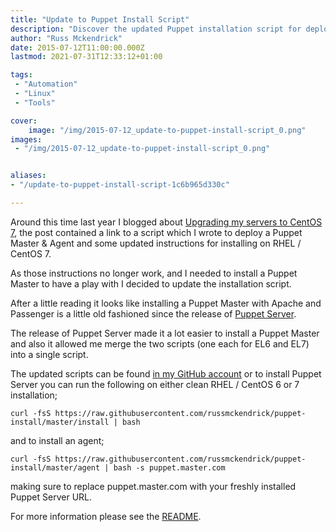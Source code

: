 ```yaml
---
title: "Update to Puppet Install Script"
description: "Discover the updated Puppet installation script for deploying a Puppet Master and Agent effortlessly on CentOS and RHEL. Streamline your automation setup with ease."
author: "Russ Mckendrick"
date: 2015-07-12T11:00:00.000Z
lastmod: 2021-07-31T12:33:12+01:00

tags:
 - "Automation"
 - "Linux"
 - "Tools"

cover:
    image: "/img/2015-07-12_update-to-puppet-install-script_0.png" 
images:
 - "/img/2015-07-12_update-to-puppet-install-script_0.png"


aliases:
- "/update-to-puppet-install-script-1c6b965d330c"

---
```


Around this time last year I blogged about [Upgrading my servers to CentOS 7](/2014/07/27/upgrading-my-servers-to-centos-7/), the post contained a link to a script which I wrote to deploy a Puppet Master & Agent and some updated instructions for installing on RHEL / CentOS 7.

As those instructions no longer work, and I needed to install a Puppet Master to have a play with I decided to update the installation script.

After a little reading it looks like installing a Puppet Master with Apache and Passenger is a little old fashioned since the release of [Puppet Server](https://puppetlabs.com/blog/puppet-server-bringing-soa-to-a-puppet-master-near-you).

The release of Puppet Server made it a lot easier to install a Puppet Master and also it allowed me merge the two scripts (one each for EL6 and EL7) into a single script.

The updated scripts can be found [in my GitHub account](https://github.com/russmckendrick/puppet-install) or to install Puppet Server you can run the following on either clean RHEL / CentOS 6 or 7 installation;

```
curl -fsS https://raw.githubusercontent.com/russmckendrick/puppet-install/master/install | bash
```

and to install an agent;

```
curl -fsS https://raw.githubusercontent.com/russmckendrick/puppet-install/master/agent | bash -s puppet.master.com
```

making sure to replace puppet.master.com with your freshly installed Puppet Server URL.

For more information please see the [README](https://github.com/russmckendrick/puppet-install/blob/master/README.md).
